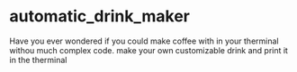 # automatic_drink_maker
Have you ever wondered if you could make coffee with in your therminal withou much complex code.
make your own customizable drink and print it in the therminal
